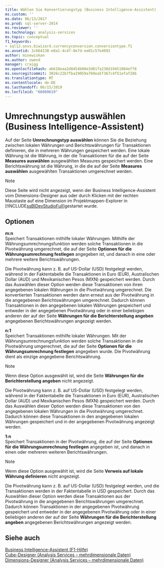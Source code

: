 ```yaml
---
title: Wählen Sie Konvertierungstyp (Business Intelligence-Assistent) | Microsoft-Dokumentation
ms.custom: ''
ms.date: 06/13/2017
ms.prod: sql-server-2014
ms.reviewer: ''
ms.technology: analysis-services
ms.topic: conceptual
f1_keywords:
- sql12.asvs.biwizard.currencyconversion.conversiontype.f1
ms.assetid: 2c664138-e8a1-4c47-8e7d-ee01c57e4692
author: minewiskan
ms.author: owend
manager: craigg
ms.openlocfilehash: ab618eaa2d8d54b08e3d01fa238d19451084eff8
ms.sourcegitcommit: 3026c22b7fba19059a769ea5f367c4f51efaf286
ms.translationtype: MT
ms.contentlocale: de-DE
ms.lasthandoff: 06/15/2019
ms.locfileid: "66069619"
---
```

# <a name="select-conversion-type-business-intelligence-wizard"></a>Umrechnungstyp auswählen (Business Intelligence-Assistent)
  Auf der Seite **Umrechnungstyp auswählen** können Sie die Beziehung zwischen lokalen Währungen und Berichtswährungen für Transaktionen definieren, die in mehreren Währungen gespeichert werden. Eine lokale Währung ist die Währung, in der die Transaktionen für die auf der Seite **Measures auswählen** ausgewählten Measures gespeichert werden. Eine Berichtswährung ist die Währung, in die die auf der Seite **Measures auswählen** ausgewählten Transaktionen umgerechnet werden.  
  
> [!NOTE]  
>  Diese Seite wird nicht angezeigt, wenn der Business Intelligence-Assistent vom Dimensions-Designer aus oder durch Klicken mit der rechten Maustaste auf eine Dimension im Projektmappen-Explorer in [!INCLUDE[ssBIDevStudioFull](../includes/ssbidevstudiofull-md.md)]gestartet wurde.  
  
## <a name="options"></a>Optionen  
 **m:n**  
 Speichert Transaktionen mithilfe lokaler Währungen. Mithilfe der Währungsumrechnungsfunktion werden solche Transaktionen in die Pivotwährung umgerechnet, die auf der Seite **Optionen für die Währungsumrechnung festlegen** angegeben ist, und danach in eine oder mehrere weitere Berichtswährungen.  
  
 Die Pivotwährung kann z. B. auf US-Dollar (USD) festgelegt werden, während in der Faktentabelle die Transaktionen in Euro (EUR), Australischen Dollar (AUD) und Mexikanischen Pesos (MXN) gespeichert werden. Durch das Auswählen dieser Option werden diese Transaktionen von ihren angegebenen lokalen Währungen in die Pivotwährung umgerechnet. Die konvertierten Transaktionen werden dann erneut aus der Pivotwährung in die angegebenen Berichtswährungen umgerechnet. Dadurch können Transaktionen in den angegebenen lokalen Währungen gespeichert und entweder in der angegebenen Pivotwährung oder in einer beliebigen anderen der auf der Seite **Währungen für die Berichterstellung angeben** angegebenen Berichtswährungen angezeigt werden.  
  
 **n:1**  
 Speichert Transaktionen mithilfe lokaler Währungen. Mit der Währungsumrechnungsfunktion werden solche Transaktionen in die Pivotwährung umgerechnet, die auf der Seite **Optionen für die Währungsumrechnung festlegen** angegeben wurde. Die Pivotwährung dient als einzige angegebene Berichtswährung.  
  
> [!NOTE]  
>  Wenn diese Option ausgewählt ist, wird die Seite **Währungen für die Berichterstellung angeben** nicht angezeigt.  
  
 Die Pivotwährung kann z. B. auf US-Dollar (USD) festgelegt werden, während in der Faktentabelle die Transaktionen in Euro (EUR), Australischen Dollar (AUD) und Mexikanischen Pesos (MXN) gespeichert werden. Durch das Auswählen dieser Option werden diese Transaktionen von den angegebenen lokalen Währungen in die Pivotwährung umgerechnet. Dadurch können diese Transaktionen in den angegebenen lokalen Währungen gespeichert und in der angegebenen Pivotwährung angezeigt werden.  
  
 **1:n**  
 Speichert Transaktionen in der Pivotwährung, die auf der Seite **Optionen für die Währungsumrechnung festlegen** angegeben ist, und danach in einen oder mehreren weiteren Berichtswährungen.  
  
> [!NOTE]  
>  Wenn diese Option ausgewählt ist, wird die Seite **Verweis auf lokale Währung definieren** nicht angezeigt.  
  
 Die Pivotwährung kann z. B. auf US-Dollar (USD) festgelegt werden, und die Transaktionen werden in der Faktentabelle in USD gespeichert. Durch das Auswählen dieser Option werden diese Transaktionen aus der Pivotwährung in die angegebenen Berichtswährungen umgerechnet. Dadurch können Transaktionen in der angegebenen Pivotwährung gespeichert und entweder in der angegebenen Pivotwährung oder in einer beliebigen anderen der auf der Seite **Währungen für die Berichterstellung angeben** angegebenen Berichtswährungen angezeigt werden.  
  
## <a name="see-also"></a>Siehe auch  
 [Business Intelligence-Assistent (F1-Hilfe)](business-intelligence-wizard-f1-help.md)   
 [Cube-Designer &#40;Analysis Services – mehrdimensionale Daten&#41;](cube-designer-analysis-services-multidimensional-data.md)   
 [Dimensions-Designer &#40;Analysis Services – mehrdimensionale Daten&#41;](dimension-designer-analysis-services-multidimensional-data.md)  
  
  
